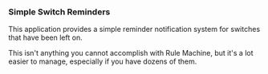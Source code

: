 ### Simple Switch Reminders

This application provides a simple reminder notification system for switches
that have been left on.

This isn't anything you cannot accomplish with Rule Machine, but it's a lot
easier to manage, especially if you have dozens of them.
